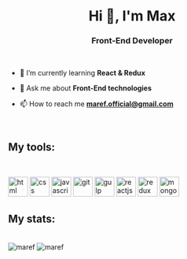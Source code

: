 <h1 align="center">Hi 👋, I'm Max</h1>
<h3 align="center">Front-End Developer</h3>

<br>

- 🌱 I’m currently learning **React & Redux**

- 💬 Ask me about **Front-End technologies**

- 📫 How to reach me **maref.official@gmail.com**

<br>

## My tools:

<br>

<p align="left">
<img src="https://www.vectorlogo.zone/logos/w3_html5/w3_html5-icon.svg" alt="html" width="40" height="40"/>

<img src="https://devicon.dev/devicon.git/icons/css3/css3-original.svg" alt="css" width="40" height="40"/>

<img src="https://devicons.github.io/devicon/devicon.git/icons/javascript/javascript-original.svg" alt="javascript" width="40" height="40"/>

<img src="https://www.vectorlogo.zone/logos/git-scm/git-scm-icon.svg" alt="git" width="40" height="40"/>

<img src="https://devicon.dev/devicon.git/icons/gulp/gulp-plain.svg" alt="gulp" width="40" height="40"/>

<img src="https://devicon.dev/devicon.git/icons/react/react-original.svg" alt="reactjs" width="40" height="40"/>

<img src="https://devicon.dev/devicon.git/icons/redux/redux-original.svg" alt="redux" width="40" height="40"/>

<img src="https://devicons.github.io/devicon/devicon.git/icons/mongodb/mongodb-original-wordmark.svg" alt="mongodb" width="40" height="40"/>

</p>

## My stats:

<br>

<img align="center" src="https://github-readme-stats.vercel.app/api?username=MarefWeb&show_icons=true" alt="maref" />

<img align="center" src="https://github-readme-stats.vercel.app/api/top-langs/?username=MarefWeb&layout=compact" alt="maref" />
